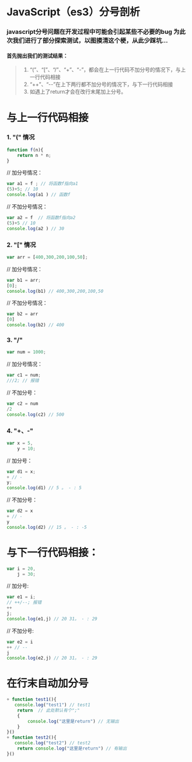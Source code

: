 # JavaScript（es3）分号剖析
### javascript分号问题在开发过程中可能会引起某些不必要的bug 为此次我们进行了部分探索测试，以图摸清这个梗，从此少踩坑...

#### 首先抛出我们的测试结果：
> 
> 1. “(”、“[”、“/”、“+”、“-”，都会在上一行代码不加分号的情况下，与上一行代码相接
> 1. “++”、“--”在上下两行都不加分号的情况下，与下一行代码相接
> 1. 如遇上了return才会在改行末尾加上分号。
    

# 与上一行代码相接


### 1. "(" 情况

```JavaScript
function f(n){
    return n * n;
}
```


// 加分号情况：

```JavaScript
var a1 = f ; // 将函数f指向a1
(5)+5; // 10
console.log(a1 ) // 函数f
```


// 不加分号情况：

```JavaScript
var a2 = f  // 将函数f指向a2
(5)+5 // 10
console.log(a2 ) // 30
```



### 2.  "[" 情况

```JavaScript
var arr = [400,300,200,100,50];
```

// 加分号情况：

```JavaScript
var b1 = arr;
[0];
console.log(b1) // 400,300,200,100,50
```


// 不加分号情况：

```JavaScript
var b2 = arr
[0]
console.log(b2) // 400
```



### 3.  "/"

```JavaScript
var num = 1000;
```


// 加分号情况：

```JavaScript
var c1 = num;
///2; // 报错
```


// 不加分号：

```JavaScript
var c2 = num
/2 
console.log(c2) // 500
```


### 4.  "+、-"

```JavaScript
var x = 5,
    y = 10;
```

// 加分号：

```JavaScript
var d1 = x;
+ // -
y;
console.log(d1) // 5 。 - : 5
```

// 不加分号：

```JavaScript
var d2 = x
+ // -
y
console.log(d2) // 15 。 - : -5
```



# 与下一行代码相接：

```JavaScript
var i = 20,
    j = 30;
```

// 加分号:

```JavaScript
var e1 = i;
// ++/--; 报错
++
j;
console.log(e1,j) // 20 31。 - : 29
```

// 不加分号:
```JavaScript
var e2 = i
++ // --
j
console.log(e2,j) // 20 31。 - : 29
```

# 在行末自动加分号

```JavaScript
+ function test1(){
   console.log("test1") // test1
    return  // 此处默认有个";"
    {
        console.log("这里是return") // 无输出
    }
}()
+ function test2(){
   console.log("test2") // test2
    return console.log("这里是return") // 有输出
}()
```
